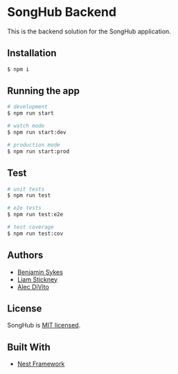 # SongHub Backend

This is the backend solution for the SongHub application.

## Installation

```bash
$ npm i
```

## Running the app

```bash
# development
$ npm run start

# watch mode
$ npm run start:dev

# production mode
$ npm run start:prod
```

## Test

```bash
# unit tests
$ npm run test

# e2e tests
$ npm run test:e2e

# test coverage
$ npm run test:cov
```

## Authors

- [Benjamin Sykes](https://sykesdev.ca)
- [Liam Stickney](https://github.com)
- [Alec DiVito](https://alecdivito.github.io)

## License

SongHub is [MIT licensed](LICENSE).

## Built With

- [Nest Framework](http://nestjs.com/)